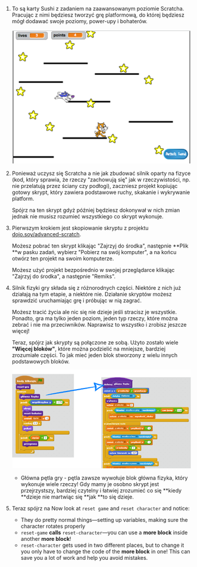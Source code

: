 1. To są karty Sushi z zadaniem na zaawansowanym poziomie Scratcha. Pracując z nimi będziesz tworzyć grę platformową, do której będziesz mógł dodawać swoje poziomy, power-upy i bohaterów.

   ![](assets/setup1.png)

2. Ponieważ uczysz się Scratcha a nie jak zbudować silnik oparty na fizyce \(kod, który sprawia, że rzeczy "zachowują się" jak w rzeczywistości, np. nie  przelatują przez ściany czy podłogi\), zaczniesz projekt kopiując gotowy skrypt, który zawiera podstawowe ruchy, skakanie i wykrywanie platform.

   Spójrz na ten skrypt gdyż później będziesz dokonywał w nich zmian jednak nie musisz rozumieć wszystkiego co skrypt wykonuje.

3. Pierwszym krokiem jest skopiowanie skryptu z projektu [dojo.soy/advanced-scratch](http://dojo.soy/advanced-scratch).

   Możesz pobrać ten skrypt klikając "Zajrzyj do środka", następnie **Plik **w pasku zadań, wybierz "Pobierz na swój komputer", a na końcu otwórz ten projekt na swoim komputerze.

   Możesz użyć projekt bezpośrednio w swojej przeglądarce klikając "Zajrzyj do środka", a następnie "Remiks".

4. Silnik fizyki gry składa się z różnorodnych części. Niektóre z nich już działają na tym etapie, a niektóre nie. Działanie skryptów możesz sprawdzić uruchamiając grę i próbując w nią zagrać.

   Możesz tracić życia ale nic się nie dzieje jeśli stracisz je wszystkie. Ponadto, gra ma tylko jeden poziom, jeden typ rzeczy, które można zebrać i nie ma przeciwników. Naprawisz to wszystko i zrobisz jeszcze więcej!

   Teraz, spójrz jak skrypty są połączone ze sobą. Użyto zostało wiele **"Więcej bloków"**, które można podzielić na mniejsze, bardziej zrozumiałe części. To jak mieć jeden blok stworzony z wielu innych podstawowych bloków.

   ![](/assets/image3379.png)

   * Główna pętla gry - pętla zawsze wywołuje blok główna fizyka, który wykonuje wiele rzeczy! Gdy mamy je osobno skrypt jest przejrzystszy, bardziej czytelny i łatwiej zrozumieć co się **kiedy **dzieje nie martwiąc się **jak **to się dzieje.

5. Teraz spójrz na Now look at `reset game` and `reset character` and notice:

   * They do pretty normal things—setting up variables, making sure the character rotates properly
   * `reset-game` **calls** `reset-character`—you can use a **more block** inside another **more block**!
   * `reset-character` gets used in two different places, but to change it you only have to change the code of the **more block** in one! This can save you a lot of work and help you avoid mistakes.



